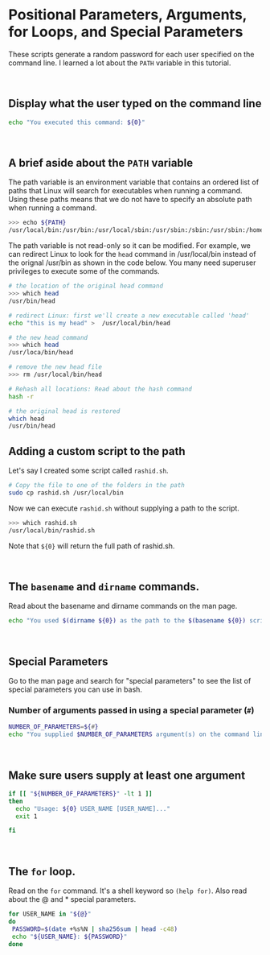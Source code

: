 # Positional Parameters, Arguments, for Loops, and Special Parameters

These scripts generate a random password for each user specified on the command line. I learned a lot about the ```PATH``` variable in this tutorial.


<br/>

## Display what the user typed on the command line
```bash
echo "You executed this command: ${0}"
```

<br/>

## A brief aside about the ```PATH``` variable
The path variable is an environment variable that contains an ordered list of paths that Linux will search for executables when running a command. Using these paths means that we do not have to specify an absolute path when running a command.
```bash
>>> echo ${PATH}
/usr/local/bin:/usr/bin:/usr/local/sbin:/usr/sbin:/sbin:/usr/sbin:/home/vagrant/bin
```

The path variable is not read-only so it can be modified. For example, we can redirect Linux to look for the ```head``` command in /usr/local/bin instead of the orignal /usr/bin as shown in the code below. You many need superuser privileges to execute some of the commands.

```bash
# the location of the original head command
>>> which head
/usr/bin/head

# redirect Linux: first we'll create a new executable called 'head'
echo "this is my head" >  /usr/local/bin/head

# the new head command
>>> which head
/usr/loca/bin/head

# remove the new head file
>>> rm /usr/local/bin/head

# Rehash all locations: Read about the hash command
hash -r

# the original head is restored
which head 
/usr/bin/head

```

## Adding a custom script to the path
Let's say I created some script called ```rashid.sh```.

```bash
# Copy the file to one of the folders in the path
sudo cp rashid.sh /usr/local/bin

```

Now we can execute ```rashid.sh``` without supplying a path to the script.
```bash
>>> which rashid.sh
/usr/local/bin/rashid.sh
```

Note that ```${0}``` will return the full path of rashid.sh.


<br/>

## The ```basename``` and ```dirname```  commands.
Read about the basename and dirname commands on the man page. 
```bash
echo "You used $(dirname ${0}) as the path to the $(basename ${0}) script."
```


<br/>

## Special Parameters
Go to the man page and search for "special parameters" to see the list of special parameters you can use in bash.

### Number of arguments passed in using a special parameter (```#```)
```bash
NUMBER_OF_PARAMETERS=${#}
echo "You supplied $NUMBER_OF_PARAMETERS argument(s) on the command line."
```

<br/>

## Make sure users supply at least one argument
```bash
if [[ "${NUMBER_OF_PARAMETERS}" -lt 1 ]]
then
  echo "Usage: ${0} USER_NAME [USER_NAME]..."
  exit 1

fi
```

<br/>

## The ```for``` loop.
Read on the ```for``` command. It's a shell keyword so ```(help for)```. Also read about the @ and * special parameters.
```bash
for USER_NAME in "${@}"
do
 PASSWORD=$(date +%s%N | sha256sum | head -c48)
 echo "${USER_NAME}: ${PASSWORD}"
done
```




































